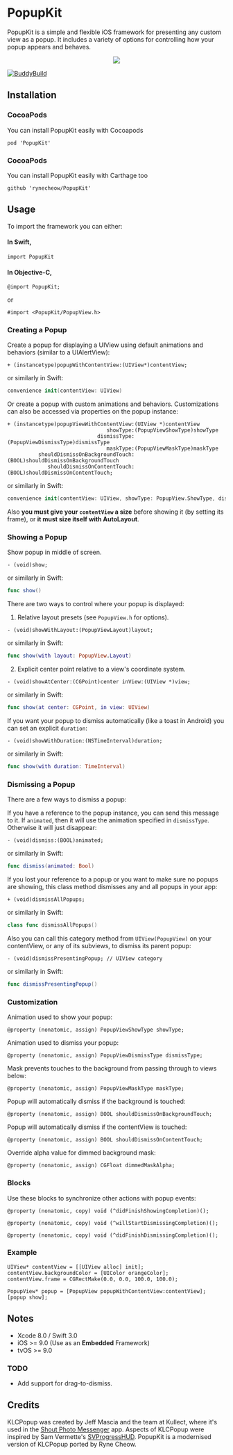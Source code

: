 PopupKit
========

PopupKit is a simple and flexible iOS framework for presenting any custom view as a popup. It includes a variety of options for controlling how your popup appears and behaves.

<p align="center"><img src="http://i.imgur.com/BEmRGb5.gif"/></p>

[![BuddyBuild](https://dashboard.buddybuild.com/api/statusImage?appID=58d0dcda06b08d0001da93e8&branch=master&build=latest)](https://dashboard.buddybuild.com/apps/58d0dcda06b08d0001da93e8/build/latest?branch=master)

## Installation

### CocoaPods
You can install PopupKit easily with Cocoapods

```
pod 'PopupKit'
```

### CocoaPods
You can install PopupKit easily with Carthage too

```
github 'rynecheow/PopupKit'
```

## Usage

To import the framework you can either:

#### In Swift,

```
import PopupKit
```

#### In Objective-C,

```
@import PopupKit;
```

or

```
#import <PopupKit/PopupView.h>
```

### Creating a Popup

Create a popup for displaying a UIView using default animations and behaviors (similar to a UIAlertView):
```objc
+ (instancetype)popupWithContentView:(UIView*)contentView;
```

or similarly in Swift:
```swift
convenience init(contentView: UIView)
```

Or create a popup with custom animations and behaviors. Customizations can also be accessed via properties on the popup instance:
```objc
+ (instancetype)popupViewWithContentView:(UIView *)contentView
                                showType:(PopupViewShowType)showType
                             dismissType:(PopupViewDismissType)dismissType
                                maskType:(PopupViewMaskType)maskType
          shouldDismissOnBackgroundTouch:(BOOL)shouldDismissOnBackgroundTouch
             shouldDismissOnContentTouch:(BOOL)shouldDismissOnContentTouch;
```

or similarly in Swift:
```swift
convenience init(contentView: UIView, showType: PopupView.ShowType, dismissType: PopupView.DismissType, maskType: PopupView.MaskType, shouldDismissOnBackgroundTouch: Bool, shouldDismissOnContentTouch: Bool)
```

Also **you must give your `contentView` a size** before showing it (by setting its frame), or **it must size itself with AutoLayout**.


### Showing a Popup


Show popup in middle of screen.
```objc
- (void)show;
```

or similarly in Swift:
```swift
func show()
```

There are two ways to control where your popup is displayed:

1. Relative layout presets (see `PopupView.h` for options).

```objc
- (void)showWithLayout:(PopupViewLayout)layout;
```

or similarly in Swift:
```swift
func show(with layout: PopupView.Layout)
```

2. Explicit center point relative to a view's coordinate system.
```objc
- (void)showAtCenter:(CGPoint)center inView:(UIView *)view;
```

or similarly in Swift:
```swift
func show(at center: CGPoint, in view: UIView)
```


If you want your popup to dismiss automatically (like a toast in Android) you can set an explicit `duration`:
```objc
- (void)showWithDuration:(NSTimeInterval)duration;
```
or similarly in Swift:
```swift
func show(with duration: TimeInterval)
```

### Dismissing a Popup

There are a few ways to dismiss a popup:

If you have a reference to the popup instance, you can send this message to it. If `animated`, then it will use the animation specified in `dismissType`. Otherwise it will just disappear:
```objc
- (void)dismiss:(BOOL)animated;
```

or similarly in Swift:
```swift
func dismiss(animated: Bool)
```

If you lost your reference to a popup or you want to make sure no popups are showing, this class method dismisses any and all popups in your app:

```objc
+ (void)dismissAllPopups;
```

or similarly in Swift:
```swift
class func dismissAllPopups()
```

Also you can call this category method from `UIView(PopupView)` on your contentView, or any of its subviews, to dismiss its parent popup:
```objc
- (void)dismissPresentingPopup; // UIView category
```

or similarly in Swift:
```swift
func dismissPresentingPopup()
```

### Customization


Animation used to show your popup:
```objc
@property (nonatomic, assign) PopupViewShowType showType;
```

Animation used to dismiss your popup:
```objc
@property (nonatomic, assign) PopupViewDismissType dismissType;
```

Mask prevents touches to the background from passing through to views below:
```objc
@property (nonatomic, assign) PopupViewMaskType maskType;
```

Popup will automatically dismiss if the background is touched:
```objc
@property (nonatomic, assign) BOOL shouldDismissOnBackgroundTouch;
```

Popup will automatically dismiss if the contentView is touched:
```objc
@property (nonatomic, assign) BOOL shouldDismissOnContentTouch;
```

Override alpha value for dimmed background mask:
```objc
@property (nonatomic, assign) CGFloat dimmedMaskAlpha;
```

### Blocks

Use these blocks to synchronize other actions with popup events:
```objc
@property (nonatomic, copy) void (^didFinishShowingCompletion)();

@property (nonatomic, copy) void (^willStartDismissingCompletion)();

@property (nonatomic, copy) void (^didFinishDismissingCompletion)();
```

### Example
```objc
UIView* contentView = [[UIView alloc] init];
contentView.backgroundColor = [UIColor orangeColor];
contentView.frame = CGRectMake(0.0, 0.0, 100.0, 100.0);

PopupView* popup = [PopupView popupWithContentView:contentView];
[popup show];
```

## Notes

* Xcode 8.0 / Swift 3.0
* iOS >= 9.0 (Use as an **Embedded** Framework)
* tvOS >= 9.0

### TODO
- Add support for drag-to-dismiss.

## Credits
KLCPopup was created by Jeff Mascia and the team at Kullect, where it's used in the [Shout Photo Messenger](http://tryshout.com) app. Aspects of KLCPopup were inspired by Sam Vermette's [SVProgressHUD](https://github.com/samvermette/SVProgressHUD). PopupKit is a modernised version of
KLCPopup ported by Ryne Cheow.
